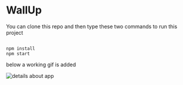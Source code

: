 # WallUp

You can clone this repo and then type these two commands to run this project 

```

npm install
npm start

```

below a working gif is added 

![details about app](gifs/working.webp)